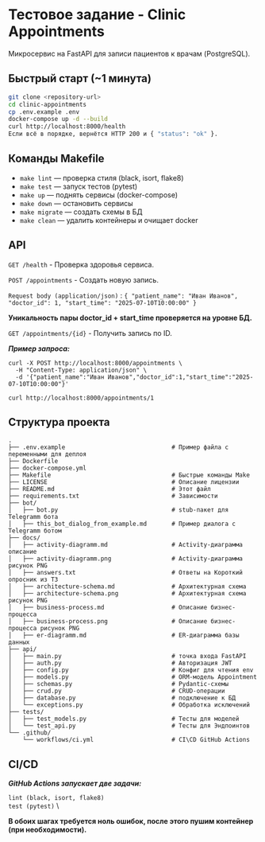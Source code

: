 # Тестовое задание - Clinic Appointments 

Микросервис на FastAPI для записи пациентов к врачам (PostgreSQL).

## Быстрый старт (~1 минута)

```bash
git clone <repository-url>
cd clinic-appointments
cp .env.example .env
docker-compose up -d --build
curl http://localhost:8000/health
Если всё в порядке, вернётся HTTP 200 и { "status": "ok" }.
```

## Команды Makefile

- `make lint` — проверка стиля (black, isort, flake8)
- `make test` — запуск тестов (pytest)
- `make up` — поднять сервисы (docker-compose)
- `make down` — остановить сервисы
- `make migrate` — создать схемы в БД
- `make clean` — удалить контейнеры и очищает docker


## API
```GET /health``` - Проверка здоровья сервиса.

```POST /appointments``` - Создать новую запись.

`Request body (application/json)` : 
`{
  "patient_name": "Иван Иванов",
  "doctor_id": 1,
  "start_time": "2025-07-10T10:00:00"
}`

**Уникальность пары doctor_id + start_time проверяется на уровне БД.**

`GET /appointments/{id}` - Получить запись по ID.

**_Пример запроса:_**

```code
curl -X POST http://localhost:8000/appointments \
  -H "Content-Type: application/json" \
  -d '{"patient_name":"Иван Иванов","doctor_id":1,"start_time":"2025-07-10T10:00:00"}'
  ```

`curl http://localhost:8000/appointments/1`

## Структура проекта
```
.
├── .env.example                              # Пример файла с переменными для деплоя
├── Dockerfile
├── docker-compose.yml
├── Makefile                                  # Быстрые команды Make
├── LICENSE                                   # Описание лицензии
├── README.md                                 # Этот файл
├── requirements.txt                          # Зависимости
├── bot/
│   ├── bot.py                                # stub-пакет для Telegramm бота
│   ├── this_bot_dialog_from_example.md       # Пример диалога с Telegramm ботом
├── docs/
│   ├── activity-diagramm.md                  # Activity-диаграмма описание
│   ├── activity-diagramm.png                 # Activity-диаграмма рисунок PNG
│   ├── answers.txt                           # Ответы на Короткий опросник из ТЗ
│   ├── architecture-schema.md                # Архитектурная схема
│   ├── architecture-schema.png               # Архитектурная схема рисунок PNG
│   ├── business-process.md                   # Описание бизнес-процесса 
│   ├── business-process.png                  # Описание бизнес-процесса рисунок PNG
│   ├── er-diagramm.md                        # ER-диаграмма базы данных
├── api/
│   ├── main.py                               # точка входа FastAPI
│   ├── auth.py                               # Авторизация JWT
│   ├── config.py                             # Конфиг для чтения env
│   ├── models.py                             # ORM-модель Appointment
│   ├── schemas.py                            # Pydantic-схемы
│   ├── crud.py                               # CRUD-операции
│   ├── database.py                           # подключение к БД
│   └── exceptions.py                         # Обработка исключений
├── tests/
│   ├── test_models.py                        # Тесты для моделей
│   └── test_api.py                           # Тесты для Эндпоинтов
└── .github/
    └── workflows/ci.yml                      # CI\CD GitHub Actions
```

## CI/CD
_**GitHub Actions запускает две задачи:**_

`lint (black, isort, flake8)` \
`test (pytest)` \

**В обоих шагах требуется ноль ошибок, после этого пушим контейнер (при необходимости).**



